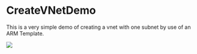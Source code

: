 
# CreateVNetDemo

This is a very simple demo of creating a vnet with one subnet by use of an ARM Template.

<a href="https://ms.portal.azure.com/#create/Microsoft.Template/uri/https%3A%2F%2Fraw.githubusercontent.com%2Fnikkh%2FCreateVNetDemo%2Fmaster%2FCreateVNetDemo%2FAzureDeploy.json" target="_blank">
    <img src="http://azuredeploy.net/deploybutton.png"/>
</a>

